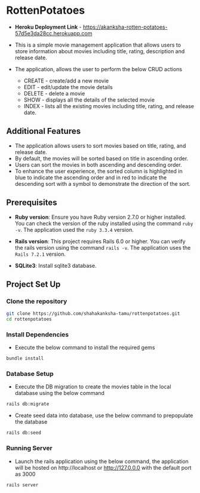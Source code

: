 # RottenPotatoes

* **Heroku Deployment Link** - https://akanksha-rotten-potatoes-57d5e3da28cc.herokuapp.com

* This is a simple movie management application that allows users to store information about movies including title, rating, description and release date.

* The application, allows the user to perform the below CRUD actions
  * CREATE - create/add a new movie
  * EDIT   - edit/update the movie details
  * DELETE - delete a movie
  * SHOW   - displays all the details of the selected movie
  * INDEX  - lists all the existing movies including title, rating, and release date.

## Additional Features

- The application allows users to sort movies based on title, rating, and release date.
- By default, the movies will be sorted based on title in ascending order.
- Users can sort the movies in both ascending and descending order.
- To enhance the user experience, the sorted column is highlighted in blue to indicate the ascending order and in red to indicate the descending sort with a symbol to demonstrate the direction of the sort.
 
## Prerequisites

- **Ruby version**: Ensure you have Ruby version 2.7.0 or higher installed. You can check the version of the ruby installed using the command `ruby -v`. The application used the `ruby 3.3.4` version.

- **Rails version**: This project requires Rails 6.0 or higher. You can verify the rails version using the command `rails -v`. The application uses the `Rails 7.2.1` version.

- **SQLite3**: Install sqlite3 database.

## Project Set Up

### Clone the repository

```bash
git clone https://github.com/shahakanksha-tamu/rottenpotatoes.git
cd rottenpotatoes
```

### Install Dependencies

- Execute the below command to install the required gems

```bash
bundle install 
```

### Database Setup

- Execute the DB migration to create the movies table in the local database using the below command

```bash
rails db:migrate
```

- Create seed data into database, use the below command to prepopulate the database

```bash
rails db:seed
```

### Running Server

- Launch the rails application using the below command, the application will be hosted on http://localhost or http://127.0.0.0 with the default port as 3000

```bash
rails server
```



